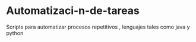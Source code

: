 # Automatizaci-n-de-tareas
Scripts para automatizar procesos repetitivos , lenguajes tales como java y python
